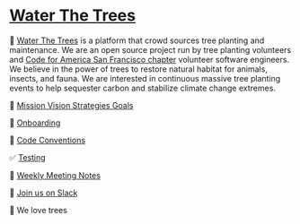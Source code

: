 # [Water The Trees](https://waterthetrees.com)

🌳 [Water The Trees](https://waterthetrees.com) is a platform that crowd sources tree planting and maintenance.
We are an open source project run by tree planting volunteers and [Code for America San Francisco chapter](https://www.codeforsanfrancisco.org/) volunteer software engineers.
We believe in the power of trees to restore natural habitat for animals, insects, and fauna.
We are interested in continuous massive tree planting events to help sequester carbon and stabilize climate change extremes.

🌱 [Mission Vision Strategies Goals](https://github.com/waterthetrees/waterthetrees/wiki/Mission-Vision-Strategies-Goals)

🔰 [Onboarding](https://github.com/waterthetrees/waterthetrees/wiki/Onboarding)

🧩 [Code Conventions](https://github.com/waterthetrees/waterthetrees/wiki/Code-Conventions)

✅ [Testing](https://github.com/waterthetrees/waterthetrees/wiki/Testing)

🧤 [Weekly Meeting Notes](https://github.com/waterthetrees/waterthetrees/wiki/Weekly-Meeting)

🐸 [Join us on Slack](https://sfbrigade.slack.com/archives/C010EGACUTU)

💚 We love trees
